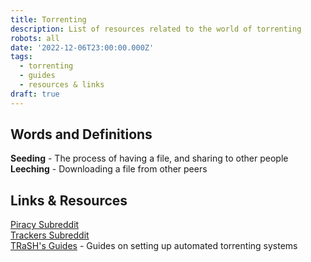 ```yaml
---
title: Torrenting
description: List of resources related to the world of torrenting
robots: all
date: '2022-12-06T23:00:00.000Z'
tags:
  - torrenting
  - guides
  - resources & links
draft: true
---
```


## Words and Definitions

**Seeding** - The process of having a file, and sharing to other people\
**Leeching** - Downloading a file from other peers

## Links & Resources

[Piracy Subreddit](https://reddit.com/r/piracy)\
[Trackers Subreddit\
](https://www.reddit.com/r/trackers/)[TRaSH's Guides](https://trash-guides.info/) - Guides on setting up automated torrenting systems
